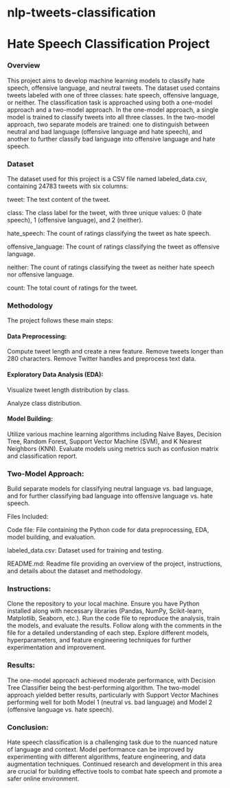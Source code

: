 # nlp-tweets-classification

# Hate Speech Classification Project

### Overview

This project aims to develop machine learning models to classify hate speech, offensive language, and neutral tweets. The dataset used contains tweets labeled with one of three classes: hate speech, offensive language, or neither. The classification task is approached using both a one-model approach and a two-model approach. In the one-model approach, a single model is trained to classify tweets into all three classes. In the two-model approach, two separate models are trained: one to distinguish between neutral and bad language (offensive language and hate speech), and another to further classify bad language into offensive language and hate speech.

### Dataset

The dataset used for this project is a CSV file named labeled_data.csv, containing 24783 tweets with six columns:

tweet: The text content of the tweet.

class: The class label for the tweet, with three unique values: 0 (hate speech), 1 (offensive language), and 2 (neither).

hate_speech: The count of ratings classifying the tweet as hate speech.

offensive_language: The count of ratings classifying the tweet as offensive language.

neither: The count of ratings classifying the tweet as neither hate speech nor offensive language.

count: The total count of ratings for the tweet.

### Methodology

The project follows these main steps:

#### Data Preprocessing:

Compute tweet length and create a new feature.
Remove tweets longer than 280 characters.
Remove Twitter handles and preprocess text data.

#### Exploratory Data Analysis (EDA):

Visualize tweet length distribution by class.

Analyze class distribution.

#### Model Building:

Utilize various machine learning algorithms including Naive Bayes, Decision Tree, Random Forest, Support Vector Machine (SVM), and K Nearest Neighbors (KNN).
Evaluate models using metrics such as confusion matrix and classification report.

### Two-Model Approach:
Build separate models for classifying neutral language vs. bad language, and for further classifying bad language into offensive language vs. hate speech.

Files Included:

Code file: File containing the Python code for data preprocessing, EDA, model building, and evaluation.

labeled_data.csv: Dataset used for training and testing.

README.md: Readme file providing an overview of the project, instructions, and details about the dataset and methodology.

### Instructions:

Clone the repository to your local machine.
Ensure you have Python installed along with necessary libraries (Pandas, NumPy, Scikit-learn, Matplotlib, Seaborn, etc.).
Run the code file to reproduce the analysis, train the models, and evaluate the results.
Follow along with the comments in the file for a detailed understanding of each step.
Explore different models, hyperparameters, and feature engineering techniques for further experimentation and improvement.

### Results:

The one-model approach achieved moderate performance, with Decision Tree Classifier being the best-performing algorithm.
The two-model approach yielded better results, particularly with Support Vector Machines performing well for both Model 1 (neutral vs. bad language) and Model 2 (offensive language vs. hate speech).

### Conclusion:

Hate speech classification is a challenging task due to the nuanced nature of language and context.
Model performance can be improved by experimenting with different algorithms, feature engineering, and data augmentation techniques.
Continued research and development in this area are crucial for building effective tools to combat hate speech and promote a safer online environment.
